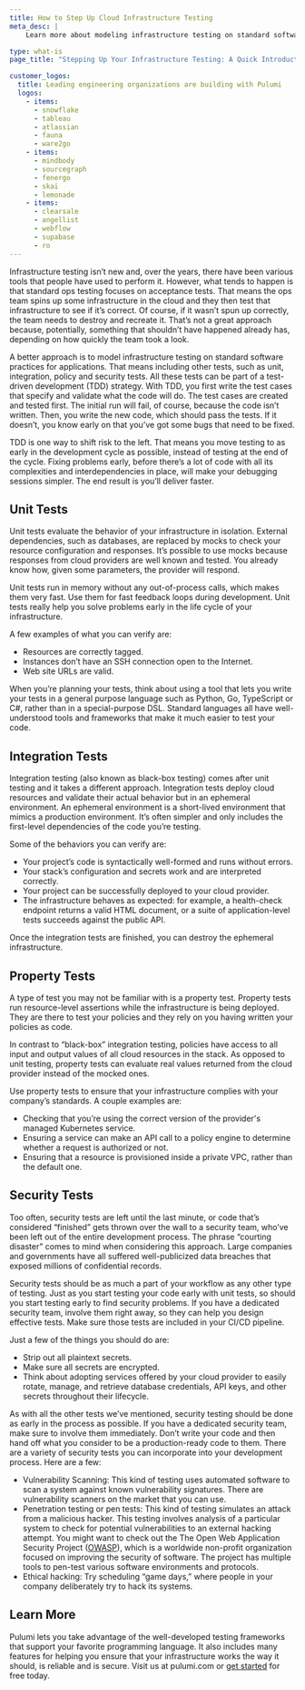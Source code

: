 ```yaml
---
title: How to Step Up Cloud Infrastructure Testing
meta_desc: |
    Learn more about modeling infrastructure testing on standard software practices by including other tests, such as unit, integration, policy and security tests.

type: what-is
page_title: "Stepping Up Your Infrastructure Testing: A Quick Introduction"

customer_logos:
  title: Leading engineering organizations are building with Pulumi
  logos:
    - items:
      - snowflake
      - tableau
      - atlassian
      - fauna
      - ware2go
    - items:
      - mindbody
      - sourcegraph
      - fenergo
      - skai
      - lemonade
    - items:
      - clearsale
      - angellist
      - webflow
      - supabase
      - ro
---
```


Infrastructure testing isn’t new and, over the years, there have been various tools that people have used to perform it. However, what tends to happen is that standard ops testing focuses on acceptance tests. That means the ops team spins up some infrastructure in the cloud and they then test that infrastructure to see if it’s correct. Of course, if it wasn’t spun up correctly, the team needs to destroy and recreate it. That’s not a great approach because, potentially, something that shouldn’t have happened already has, depending on how quickly the team took a look.

A better approach is to model infrastructure testing on standard software practices for applications. That means including other tests, such as unit, integration, policy and security tests. All these tests can be part of a test-driven development (TDD) strategy. With TDD, you first write the test cases that specify and validate what the code will do. The test cases are created and tested first. The initial run will fail, of course, because the code isn’t written. Then, you write the new code, which should pass the tests. If it doesn’t, you know early on that you’ve got some bugs that need to be fixed.

TDD is one way to shift risk to the left. That means you move testing to as early in the development cycle as possible, instead of testing at the end of the cycle. Fixing problems early, before there’s a lot of code with all its complexities and interdependencies in place, will make your debugging sessions simpler. The end result is you’ll deliver faster.

## Unit Tests

Unit tests evaluate the behavior of your infrastructure in isolation. External dependencies, such as databases, are replaced by mocks to check your resource configuration and responses. It’s possible to use mocks because responses from cloud providers are well known and tested. You already know how, given some parameters, the provider will respond.

Unit tests run in memory without any out-of-process calls, which makes them very fast. Use them for fast feedback loops during development. Unit tests really help you solve problems early in the life cycle of your infrastructure.

A few examples of what you can verify are:

- Resources are correctly tagged.
- Instances don’t have an SSH connection open to the Internet.
- Web site URLs are valid.

When you’re planning your tests, think about using a tool that lets you write your tests in a general purpose language such as Python, Go, TypeScript or C#, rather than in a special-purpose DSL. Standard languages all have well-understood tools and frameworks that make it much easier to test your code.

## Integration Tests

Integration testing (also known as black-box testing) comes after unit testing and it takes a different approach. Integration tests deploy cloud resources and validate their actual behavior but in an ephemeral environment. An ephemeral environment is a short-lived environment that mimics a production environment. It’s often simpler and only includes the first-level dependencies of the code you’re testing.

Some of the behaviors you can verify are:

- Your project’s code is syntactically well-formed and runs without errors.
- Your stack’s configuration and secrets work and are interpreted correctly.
- Your project can be successfully deployed to your cloud provider.
- The infrastructure behaves as expected: for example, a health-check endpoint returns a valid HTML document, or a suite of application-level tests succeeds against the public API.

Once the integration tests are finished, you can destroy the ephemeral infrastructure.

## Property Tests

A type of test you may not be familiar with is a property test. Property tests run resource-level assertions while the infrastructure is being deployed. They are there to test your policies and they rely on you having written your policies as code.

In contrast to “black-box” integration testing, policies have access to all input and output values of all cloud resources in the stack. As opposed to unit testing, property tests can evaluate real values returned from the cloud provider instead of the mocked ones.

Use property tests to ensure that your infrastructure complies with your company’s standards. A couple examples are:

- Checking that you’re using the correct version of the provider's managed Kubernetes service.
- Ensuring a service can make an API call to a policy engine to determine whether a request is authorized or not.
- Ensuring that a resource is provisioned inside a private VPC, rather than the default one.

## Security Tests

Too often, security tests are left until the last minute, or code that’s considered “finished” gets thrown over the wall to a security team, who’ve been left out of the entire development process. The phrase “courting disaster” comes to mind when considering this approach. Large companies and governments have all suffered well-publicized data breaches that exposed millions of confidential records.

Security tests should be as much a part of your workflow as any other type of testing. Just as you start testing your code early with unit tests, so should you start testing early to find security problems. If you have a dedicated security team, involve them right away, so they can help you design effective tests. Make sure those tests are included in your CI/CD pipeline.

Just a few of the things you should do are:

- Strip out all plaintext secrets.
- Make sure all secrets are encrypted.
- Think about adopting services offered by your cloud provider to easily rotate, manage, and retrieve database credentials, API keys, and other secrets throughout their lifecycle.

As with all the other tests we’ve mentioned, security testing should be done as early in the process as possible. If you have a dedicated security team, make sure to involve them immediately. Don’t write your code and then hand off what you consider to be a production-ready code to them. There are a variety of security tests you can incorporate into your development process. Here are a few:

- Vulnerability Scanning: This kind of testing uses automated software to scan a system against known vulnerability signatures. There are vulnerability scanners on the market that you can use.
- Penetration testing or pen tests: This kind of testing simulates an attack from a malicious hacker. This testing involves analysis of a particular system to check for potential vulnerabilities to an external hacking attempt. You might want to check out the The Open Web Application Security Project ([OWASP](https://owasp.org/www-project-web-security-testing-guide/)), which is a worldwide non-profit organization focused on improving the security of software. The project has multiple tools to pen-test various software environments and protocols.
- Ethical hacking: Try scheduling “game days,” where people in your company deliberately try to hack its systems.

## Learn More

Pulumi lets you take advantage of the well-developed testing frameworks that support your favorite programming language. It also includes many features for helping you ensure that your infrastructure works the way it should, is reliable and is secure. Visit us at pulumi.com or [get started](/docs/quickstart/) for free today.
